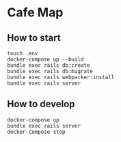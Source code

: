 # Cafe Map

## How to start

```
touch .env
docker-compose up --build
bundle exec rails db:create
bundle exec rails db:migrate
bundle exec rails webpacker:install
bundle exec rails server
```

## How to develop
```
docker-compose up
bundle exec rails server
docker-compose stop
```
